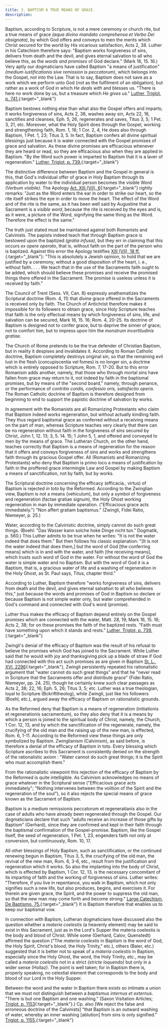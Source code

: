 ```yaml
---
title: 3. BAPTISM A TRUE MEANS OF GRACE.
description: 
---
```


Baptism, according to Scripture, is not a mere ceremony or church rite, but a true means of grace _(aqua divino mandato comprehensa et Verbo Dei obsignata)_, by which God offers and conveys to men the merits which Christ secured for the world by His vicarious satisfaction, Acts 2, 38. Luther in his Catechism therefore says: "Baptism works forgiveness of sins, delivers from death and the devil, and gives eternal salvation to all who believe this, as the _words and promises_ of God declare." (Mark 16, 15. 16.) Very aptly our dogmaticians have called Baptism "a means of justification" _(medium iustificationis sive remission is peccatorum)_, which belongs into the Gospel, not into the Law. That is to say, Baptism does not save as a work which we perform unto God (not as the fulfilment of an obligation), but rather as a work of God in which _He deals with_ and blesses us. "There is here no work done by us, but a treasure which _He gives us_." [Luther, Triglot, p. 741.](https://archive.org/details/concordiatriglot0000vari/page/740/mode/2up){:target="_blank"}

Baptism bestows nothing else than what also the Gospel offers and imparts; it works forgiveness of sins, Acts 2, 38, washes away sin, Acts 22, 16, sanctifies and cleanses, Eph. 5, 26, regenerates and saves, Titus 3, 5; 1 Pet. 3, 21, etc. Moreover, what the Holy Spirit does through the Gospel, working and strengthening faith, Rom. 1, 16; 1 Cor. 2, 4, He does also through Baptism, 1 Pet. 1, 23; Titus 3, 5. In fact, Baptism confers all divine spiritual blessings just because it is water connected with the Gospel promises of grace and salvation. As these divine promises are efficacious whenever they are heard or read, so they are efficacious also when they are applied in Baptism. "By the Word such power is imparted to Baptism that it is a laver of regeneration." [Luther, Triglot, p. 739.](https://archive.org/details/concordiatriglot0000vari/page/738/mode/2up){:target="_blank"}

The distinctive difference between Baptism and the Gospel in general is this, that God's individual offer of grace in Holy Baptism through its application by water to the individual person becomes the visible Word _(Verbum visibile)_. The Apology [Art. XIII (VII), 6](https://boc.confident.faith/ap-xiii-0005){:target="_blank"} rightly remarks: "Just as the Word enters the ear in order to strike our heart, so the rite itself strikes the eye in order to move the heart. The effect of the Word and of the rite is the same, as it has been well said by Augustine that a Sacrament is a _visible word_, because the rite is received by the eyes and is, as it were, a picture of the Word, signifying the same thing as the Word. Therefore the effect is the same."

The truth just stated must be maintained against both Romanists and Calvinists. The papists indeed teach that through Baptism grace is bestowed upon the baptized _(gratia infusa)_, but they err in claiming that this occurs _ex opere operato_, that is, without faith on the part of the person who is baptized. Against this error the Apology testifies [XIII (VII), 18 ff.](https://boc.confident.faith/ap-xiii-0018){:target="_blank"}: "This is absolutely a Jewish opinion, to hold that we are justified by a ceremony, without a good disposition of the heart, i. e., without faith. . . . We teach that in the use of the Sacraments faith ought to be added, which should believe these promises and receive the promised things there offered in the Sacrament. The promise is useless unless it is received by faith."

The Council of Trent (Sess. VII, Can. 8) expressly anathematizes the Scriptural doctrine (Rom. 4, 11) that divine grace offered in the Sacraments is received only by faith. The Church of Antichrist therefore makes it impossible for its followers to obtain grace, since Holy Scripture teaches that faith is the only effectual means by which forgiveness of sins, life, and salvation can be secured, Mark 16, 15. 16; Rom. 4, 20-25. Its doctrine of Baptism is designed not to confer grace, but to deprive the sinner of grace; not to comfort him, but to impress upon him the _monstrum incertitudinis gratiae_.

The Church of Rome pretends to be the true defender of Christian Baptism, but in reality it despises and invalidates it. According to Roman Catholic doctrine, Baptism completely destroys original sin, so that the remaining evil lust in the flesh (concupiscentia vel fomes) is no longer sin, a doctrine which is entirely opposed to Scripture, Rom. 7, 17-20. But to this error Romanism adds another, namely, that those who through mortal sins have fallen from grace may return to it, not indeed by faith in the baptismal promises, but by means of the "second board," namely, through penance, or the performance of _contritio cordis, confessio oris, satisfactio operis_. The Roman Catholic doctrine of Baptism is therefore designed from beginning to end to support the papistic doctrine of salvation by works.

In agreement with the Romanists are all Romanizing Protestants who claim that Baptism indeed works regeneration, but without actually kindling faith. They thus regard baptismal grace as conferred without a receiving means on the part of man, whereas Scripture teaches very clearly that there can be no regeneration without faith in the forgiveness of sins secured by Christ, John 1, 12. 13; 3, 5. 14. 15; 1 John 5, 1, and offered and conveyed to men by the means of grace. The Lutheran Church, on the other hand, teaches correctly that Baptism is a means of regeneration for the reason that it offers and conveys forgiveness of sins and works and strengthens faith through its gracious Gospel offer. All (Romanists and Romanizing Protestants) who deny that Baptism is primo loco a means of justification by faith in the proffered grace intermingle Law and Gospel by making Baptism a means of sanctification, not by faith, but by works.

The Scriptural doctrine concerning the efficacy (efficacia., virtus) of Baptism is rejected _in toto_ by the Reformed. According to the Zwinglian view, Baptism is not a means (vehiculum), but only a symbol of forgiveness and regeneration (factae gratiae signum), the Holy Ghost working regeneration in man by immediate operation. ("Efficacious grace acts immediately.") "Non affert gratiam baptismus." (Zwingli, Fidei Ratio, Niemeyer, p. 25.)

Water, according to the Calvinistic doctrine, simply cannot do such great things. (Boehl: "Das Wasser kann solche hoke Dinge nicht tun." Dogmatik, p. 560.) This Luther admits to be true when he writes: "It is not the water indeed that does them." But then follows his classic explanation: "[It is not the water indeed that does them,] but the word of God [the conferring means] which is in and with the water, and faith [the receiving means], which trusts such word of God in the water. For without the word of God the water is simple water and no Baptism. But with the word of God it is a Baptism, that is, a gracious water of life and a washing of regeneration in the Holy Ghost, as St. Paul says, Titus, chapter third."

According to Luther, Baptism therefore "works forgiveness of sins, delivers from death and the devil, and gives eternal salvation to all who believes this," just because the words and promises of God in Baptism so declare or because Baptism is not simple water only, but water comprehended in God's command and connected with God's word (promise).

Luther thus makes the efficacy of Baptism depend entirely on the Gospel promises which are connected with the water, Matt. 28, 19; Mark 16, 15. 16; Acts 2, 38; for on these promises the faith of the baptized rests. "Faith must have something upon which it stands and rests." [Luther, Triglot, p. 739.](https://archive.org/details/concordiatriglot0000vari/page/738/mode/2up){:target="_blank"}

Zwingli's denial of the efficacy of Baptism was the result of his refusal to believe the promises which God has joined to the Sacrament. While Luther said that he would with joy and thanksgiving pick up a blade of straw if God had connected with this act such promises as are given in Baptism [St. L., XVI, 2296](https://archive.org/details/st-l-16-deep-l-en/page/n1175/mode/2up){:target="_blank"}, Zwingli persistently repeated his rationalistic argument that "water cannot do such great things" and that he "never read in Scripture that the Sacraments offer and distribute grace" (Fidei Ratio, Niemeyer, pp. 24. 25), though he certainly knew such clear passages as Acts 2, 38; 22, 16; Eph. 5, 26; Titus 3, 5; etc. Luther was a true theologian, loyal to Scripture (Bckrifttheolog), while Zwingli, just like his followers (Boehl, etc.), argued away the efficacy of Baptism on rationalistic grounds.

As the Reformed deny that Baptism is a means of regeneration (initiationis et regenerationis sacramentum), so they also deny that it is a means by which a person is joined to the spiritual body of Christ, namely, the Church, 1 Cor. 12, 13, and by which the sanctification of the regenerate, namely, the crucifying of the old man and the raising up of the new man, is effected, Rom. 6, 1-11. According to the Reformed view these things are only symbolized by Baptism. Zwinglianism (Calvinism), as said before, is therefore a denial of the efficacy of Baptism in toto. Every blessing which Scripture ascribes to this Sacrament is consistently denied on the strength of the rationalistic axiom : "Water cannot do such great things; it is the Spirit who must accomplish them."

From the rationalistic viewpoint this rejection of the efficacy of Baptism by the Reformed is quite intelligible. As Calvinism acknowledges no means of grace whatever in the Scriptural sense ("Efficacious grace acts immediately"; "Nothing intervenes between the volition of the Spirit and the regeneration of the soul"), so it also rejects the special means of grace known as the Sacrament of Baptism.

Baptism is a medium remissionis peccatorum et regeneratianis also in the case of adults who have already been regenerated through the Gospel. Our dogmaticians declare that such "adults receive an increase of those gifts by Baptism" (Gerhard), since they are confirmed and kept in their faith through the baptismal confirmation of the Gospel-promise. Baptism, like the Gospel itself, the seed of regeneration, 1 Pet. 1, 23, engenders faith not only at conversion, but continuously, Rom. 10, 17.

All other blessings of Holy Baptism, such as sanctification, or the continued renewing begun in Baptism, Titus 3, 5, the crucifying of the old man, the revival of the new man, Rom. 6, 3-6, etc., result from the justification and regeneration which it works. So also the implanting into the body of Christ, which is effected by Baptism, 1 Cor. 12, 13, is the necessary concomitant of its imparting of faith and the working of forgiveness of sins. Luther writes: "Therefore, if you live in repentance, you walk in Baptism, which not only signifies such a new life, but also produces, begins, and exercises it. For therein are given grace, the Spirit, and the power to suppress the old man, so that the new man may come forth and become strong." [Large Catechism, De Baptismo, 75.](https://boc.confident.faith/lc-hb-0075){:target="_blank"} It is Baptism therefore that enables us to keep our baptismal vow.

In connection with Baptism, Lutheran dogmaticians have discussed also the question whether a _materia coelestis_ (a heavenly element) may be said to exist in this Sacrament, just as in the Lord's Supper the materia coelestis is the body and blood of Christ. While some (Gerhard, Calov, Quenstedt) affirmed the question ("The _materia coelestis_ in Baptism is the word of God, the Holy Spirit, Christ's blood, the Holy Trinity," etc.), others (Baier, etc.) suggested that it is better not to speak of a _materia coelestis_ in Baptism, especially since the Holy Ghost, the word, the Holy Trinity, etc., may be called a _materia coelestis_ not in a strict _(stricte loquendo)_ but only in a wider sense (Hollaz). The point is well taken; for in Baptism there is, properly speaking, no celestial element that corresponds to the body and blood of our Lord in the Holy Supper.

Between the word and the water in Baptism there exists so intimate a union that we must not distinguish between a _baptismus internus et externus_. "There is but one Baptism and one washing." (Saxon Visitation Articles; [Triglot, p. 1153](https://archive.org/details/concordiatriglot0000vari/page/1154/mode/2up){:target="_blank"}.) Cp. also [We reject the false and erroneous doctrine of the Calvinists] "that Baptism is an outward washing of water, whereby an inner washing [ablution] from sins is only signified." [Triglot, p. 1155.](https://archive.org/details/concordiatriglot0000vari/page/1156/mode/2up){:target="_blank"}